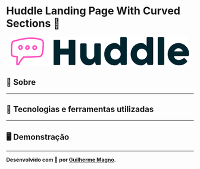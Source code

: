 # Huddle Landing Page With Curved Sections 💬
<p align="center">
<img src="img/logo.svg" alt="Huddle" title="Huddle">
</p>

## 📖 Sobre   


---

## 🚀 Tecnologias e ferramentas utilizadas


---

## 🖥️ Demonstração


---

**Desenvolvido com 💜 por [Guilherme Magno](https://github.com/devmagno/).**